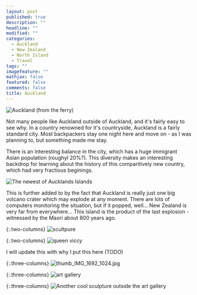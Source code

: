 ```yaml
---
layout: post
published: true
description: ""
headline: ""
modified: ""
categories: 
  - Auckland
  - New Zealand
  - North Island
  - Travel
tags: ""
imagefeature: ""
mathjax: false
featured: false
comments: false
title: Auckland
---
```


![Auckland (from the ferry)]({{site.baseurl}}/images/a1_thumb_IMG_7603_1024.jpg)

Not many people like Auckland outside of Auckland, and it's fairly easy to see why. In a country renowned for it's countryside, Auckland is a fairly standard city. Most backpackers stay one night here and move on - as I was planning to, but something made me stay.

There is an interesting balance in the city, which has a huge immigrant Asian population (roughyl 20%?). This diversity makes an interesting backdrop for  learning about the history of this comparitively new country, which had very fractious beginings.

![The newest of Aucklands Islands]({{site.baseurl}}/images/a2thumb_IMG_1701_1024.jpg)

This is further added to by the fact that Auckland is really just one big volcano crater which may explode at any moment. There are lots of computers monitoring the situation, but if it popped, well... New Zealand is very far from everywhere... This island is the product of the last explosion - witnessed by the Maori about 800 years ago. 

{:.two-columns}
![scultpure]({{site.baseurl}}/images/thumb_IMG_1685_1024.jpg)

{:.two-columns}
![queen viccy]({{site.baseurl}}/images/thumb_IMG_1696_1024.jpg)

I will update this with why I put this here (TODO) 

{:.three-columns}
![thumb_IMG_1692_1024.jpg]({{site.baseurl}}/images/thumb_IMG_1692_1024.jpg)

{:.three-columns}
![art gallery]({{site.baseurl}}/images/thumb_IMG_1714_1024.jpg)

{:.three-columns}
![Another cool sculpture outside the art gallery]({{site.baseurl}}/images/thumb_IMG_1694_1024.jpg)
